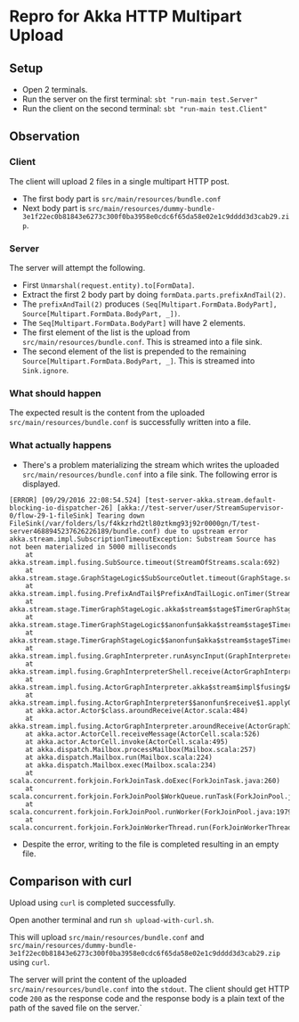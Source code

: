 # Repro for Akka HTTP Multipart Upload

## Setup

* Open 2 terminals.
* Run the server on the first terminal: `sbt "run-main test.Server"`
* Run the client on the second terminal: `sbt "run-main test.Client"`

## Observation

### Client

The client will upload 2 files in a single multipart HTTP post.
* The first body part is `src/main/resources/bundle.conf`
* Next body part is `src/main/resources/dummy-bundle-3e1f22ec0b81843e6273c300f0ba3958e0cdc6f65da58e02e1c9dddd3d3cab29.zip`.

### Server

The server will attempt the following.

* First `Unmarshal(request.entity).to[FormData]`.
* Extract the first 2 body part by doing `formData.parts.prefixAndTail(2)`.
* The `prefixAndTail(2)` produces `(Seq[Multipart.FormData.BodyPart], Source[Multipart.FormData.BodyPart, _])`.
* The `Seq[Multipart.FormData.BodyPart]` will have 2 elements.
* The first element of the list is the upload from `src/main/resources/bundle.conf`. This is streamed into a file sink.
* The second element of the list is prepended to the remaining `Source[Multipart.FormData.BodyPart, _]`. This is streamed into `Sink.ignore`.

### What should happen

The expected result is the content from the uploaded `src/main/resources/bundle.conf` is successfully written into a file.

### What actually happens

* There's a problem materializing the stream which writes the uploaded `src/main/resources/bundle.conf` into a file sink. The following error is displayed.

```
[ERROR] [09/29/2016 22:08:54.524] [test-server-akka.stream.default-blocking-io-dispatcher-26] [akka://test-server/user/StreamSupervisor-0/flow-29-1-fileSink] Tearing down FileSink(/var/folders/ls/f4kkzrhd2tl80ztkmg93j92r0000gn/T/test-server4688945237626226189/bundle.conf) due to upstream error
akka.stream.impl.SubscriptionTimeoutException: Substream Source has not been materialized in 5000 milliseconds
	at akka.stream.impl.fusing.SubSource.timeout(StreamOfStreams.scala:692)
	at akka.stream.stage.GraphStageLogic$SubSourceOutlet.timeout(GraphStage.scala:1062)
	at akka.stream.impl.fusing.PrefixAndTail$PrefixAndTailLogic.onTimer(StreamOfStreams.scala:129)
	at akka.stream.stage.TimerGraphStageLogic.akka$stream$stage$TimerGraphStageLogic$$onInternalTimer(GraphStage.scala:1152)
	at akka.stream.stage.TimerGraphStageLogic$$anonfun$akka$stream$stage$TimerGraphStageLogic$$getTimerAsyncCallback$1.apply(GraphStage.scala:1141)
	at akka.stream.stage.TimerGraphStageLogic$$anonfun$akka$stream$stage$TimerGraphStageLogic$$getTimerAsyncCallback$1.apply(GraphStage.scala:1141)
	at akka.stream.impl.fusing.GraphInterpreter.runAsyncInput(GraphInterpreter.scala:691)
	at akka.stream.impl.fusing.GraphInterpreterShell.receive(ActorGraphInterpreter.scala:419)
	at akka.stream.impl.fusing.ActorGraphInterpreter.akka$stream$impl$fusing$ActorGraphInterpreter$$processEvent(ActorGraphInterpreter.scala:603)
	at akka.stream.impl.fusing.ActorGraphInterpreter$$anonfun$receive$1.applyOrElse(ActorGraphInterpreter.scala:618)
	at akka.actor.Actor$class.aroundReceive(Actor.scala:484)
	at akka.stream.impl.fusing.ActorGraphInterpreter.aroundReceive(ActorGraphInterpreter.scala:529)
	at akka.actor.ActorCell.receiveMessage(ActorCell.scala:526)
	at akka.actor.ActorCell.invoke(ActorCell.scala:495)
	at akka.dispatch.Mailbox.processMailbox(Mailbox.scala:257)
	at akka.dispatch.Mailbox.run(Mailbox.scala:224)
	at akka.dispatch.Mailbox.exec(Mailbox.scala:234)
	at scala.concurrent.forkjoin.ForkJoinTask.doExec(ForkJoinTask.java:260)
	at scala.concurrent.forkjoin.ForkJoinPool$WorkQueue.runTask(ForkJoinPool.java:1339)
	at scala.concurrent.forkjoin.ForkJoinPool.runWorker(ForkJoinPool.java:1979)
	at scala.concurrent.forkjoin.ForkJoinWorkerThread.run(ForkJoinWorkerThread.java:107)
```

* Despite the error, writing to the file is completed resulting in an empty file.

## Comparison with curl

Upload using `curl` is completed successfully.

Open another terminal and run `sh upload-with-curl.sh`.

This will upload `src/main/resources/bundle.conf` and `src/main/resources/dummy-bundle-3e1f22ec0b81843e6273c300f0ba3958e0cdc6f65da58e02e1c9dddd3d3cab29.zip` using `curl`.

The server will print the content of the uploaded `src/main/resources/bundle.conf` into the `stdout`. The client should get HTTP code `200` as the response code and the response body is a plain text of the path of the saved file on the server.`
